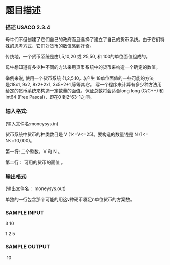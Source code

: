 # 题目描述


<h3>
描述 USACO 2.3.4
</h3>
<p>
母牛们不但创建了它们自己的政府而且选择了建立了自己的货币系统。由于它们特殊的思考方式，它们对货币的数值感到好奇。
</p>
<p>
传统地，一个货币系统是由1,5,10,20 或 25,50, 和 100的单位面值组成的。
</p>
<p>
母牛想知道有多少种不同的方法来用货币系统中的货币来构造一个确定的数值。
</p>
<p>
举例来说, 使用一个货币系统 {1,2,5,10,...}产生 18单位面值的一些可能的方法是:18x1, 9x2, 8x2+2x1, 3x5+2+1,等等其它。 写一个程序来计算有多少种方法用给定的货币系统来构造一定数量的面值。保证总数将会适合long long (C/C++) 和 Int64 (Free Pascal)，即在0 到2^63-1之间。
</p>
<h3>
输入格式:
</h3>
<p>
(输入文件名:moneysys.in)
</p>
<p>
货币系统中货币的种类数目是 V (1&lt;=V&lt;=25)。要构造的数量钱是 N (1&lt;= N&lt;=10,000)。
</p>
<p>
第一行: 二个整数，V 和 N 。
</p>
<p>
第二行： 可用的货币的面值 。
</p>
<h3>
输出格式:
</h3>
<p>
(输出文件名： moneysys.out)
</p>
<p>
单独的一行包含那个可能的用这v种硬币凑足n单位货币的方案数。
</p>
<h3>
SAMPLE INPUT
</h3>
<p>
3 10
</p>
<p>
1 2 5
</p>
<h3>
SAMPLE OUTPUT
</h3>
 10
